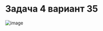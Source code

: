# Задача 4 вариант 35
![image](https://user-images.githubusercontent.com/90615128/171016969-dbb5d102-bb4c-4f1e-9d72-c14635f3e324.png)
